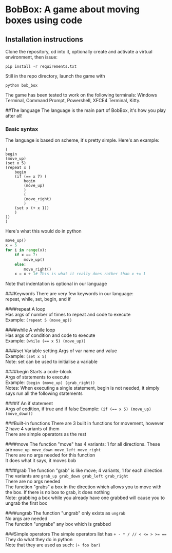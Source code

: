 
# BobBox: A game about moving boxes using code

## Installation instructions

Clone the repository, cd into it, optionally create and activate a virtual environment, then issue:

```
pip install -r requirements.txt
```

Still in the repo directory, launch the game with

```
python bob_box 
```

The game has been tested to work on the following terminals: Windows Terminal, Command Prompt, Powershell, XFCE4 Terminal, Kitty.

##The language
The language is the main part of BobBox, it's how you play after all!

### Basic syntax
The language is based on scheme, it's pretty simple. Here's an example:

```
(
begin
(move_up)
(set x 5)
(repeat x (
    begin
    (if (== x 7) (
        begin
        (move_up)
        )
        (
        (move_right)
        )
    (set x (+ x 1))
    )
))
)
```
Here's what this would do in python
```python
move_up()
x = 5
for i in range(x):
    if x == 7:
        move_up()
    else:
        move_right()
    x = x + 1# This is what it really does rather than x += 1

```

Note that indentation is optional in our language

###Keywords
There are very few keywords in our language:\
repeat, while, set, begin, and if

####repeat
A loop\
Has args of number of times to repeat and code to execute\
Example: `(repeat 5 (move_up))`

####while
A while loop\
Has args of condition and code to execute\
Example: `(while (== x 5) (move_up))`

####set
Variable setting
Args of var name and value\
Example: `(set x 5)`\
Note: set can be used to initialise a variable

####begin
Starts a code-block\
Args of statements to execute\
Example: `(begin (move_up) (grab_right))`\
Notes: When executing a single statement, begin is not needed, it simply says run all the following statements

####if
An if statement\
Args of codition, if true and if false
Example: `(if (== x 5) (move_up) (move_down))`



###Built-in functions
There are 3 built in functions for movement, however 2 have 4 variants of them\
There are simple operators as the rest

####move
The function "move" has 4 variants: 1 for all directions. These are `move_up move_down move_left move_right`\
There are no args needed for this function\
It does what it says, it moves bob

####grab
The function "grab" is like move; 4 variants, 1 for each direction. The variants are `grab_up grab_down grab_left grab_right`\
There are no args needed\
The function "grabs" a box in the direction which allows you to move with the box. If there is no box to grab, it does nothing\
Note: grabbing a box while you already have one grabbed will cause you to ungrab the first box


####ungrab
The function "ungrab" only exists as `ungrab`\
No args are needed\
The function "ungrabs" any box which is grabbed

###Simple operators
The simple operators list has `+ - * / // < <= > >= == `\
They do what they do in python\
Note that they are used as such: `(+ foo bar)`





